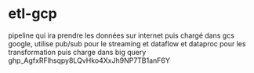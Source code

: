 # etl-gcp
pipeline qui ira prendre les données sur internet puis chargé dans gcs google, utilise pub/sub pour le streaming et dataflow et dataproc pour les transformation puis charge dans big query
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
